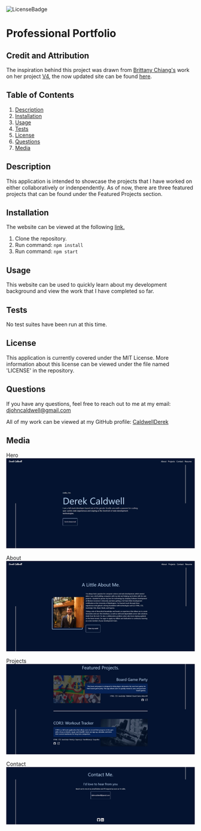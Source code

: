 ![LicenseBadge](https://img.shields.io/badge/License-MIT-blue)
# Professional Portfolio

## Credit and Attribution
The inspiration behind this project was drawn from [Brittany Chiang's](https://github.com/bchiang7) work on her project [V4](https://github.com/bchiang7/v4), the now updated site can be found [here](https://brittanychiang.com/). 

## Table of Contents
1. [Description](#description)
2. [Installation](#installation)
3. [Usage](#usage)
4. [Tests](#tests)
5. [License](#license)
6. [Questions](#questions)
7. [Media](#media)

## Description
This application is intended to showcase the projects that I have worked on either collaboratively or indenpendently. As of now, there are three featured projects that can be found under the Featured Projects section.

## Installation
The website can be viewed at the following [link.](http://www.caldwellderek.com/)

1. Clone the repository.
2. Run command: `npm install`
3. Run command: `npm start`


## Usage
This website can be used to quickly learn about my development background and view the work that I have completed so far.

## Tests
No test suites have been run at this time.

## License
This application is currently covered under the MIT License. More information about this license can be viewed under the file named 'LICENSE' in the repository.

## Questions
If you have any questions, feel free to reach out to me at my email: djohncaldwell@gmail.com

All of my work can be viewed at my GitHub profile: [CaldwellDerek](https://github.com/CaldwellDerek)

## Media

Hero
![Hero Section](./src/assets/hero.jpg)

About
![About Section](./src/assets/about.jpg)

Projects
![Projects Section](./src/assets/projects.jpg)

Contact
![Contact Section](./src/assets/contact.jpg)